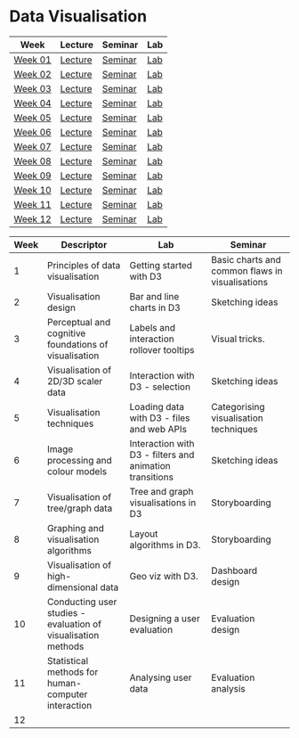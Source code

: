 # Data Visualisation

| Week | Lecture | Seminar | Lab |
|------|---------|---------|-----|
| [Week 01](week-01) | [Lecture](week-01/lecture) | [Seminar](week-01/seminar) | [Lab](week-01/lab) |
| [Week 02](week-02) | [Lecture](week-02/lecture) | [Seminar](week-02/seminar) | [Lab](week-02/lab) |
| [Week 03](week-03) | [Lecture](week-03/lecture) | [Seminar](week-03/seminar) | [Lab](week-03/lab) |
| [Week 04](week-04) | [Lecture](week-04/lecture) | [Seminar](week-04/seminar) | [Lab](week-04/lab) |
| [Week 05](week-05) | [Lecture](week-05/lecture) | [Seminar](week-05/seminar) | [Lab](week-05/lab) |
| [Week 06](week-06) | [Lecture](week-06/lecture) | [Seminar](week-06/seminar) | [Lab](week-06/lab) |
| [Week 07](week-07) | [Lecture](week-07/lecture) | [Seminar](week-07/seminar) | [Lab](week-07/lab) |
| [Week 08](week-08) | [Lecture](week-08/lecture) | [Seminar](week-08/seminar) | [Lab](week-08/lab) |
| [Week 09](week-09) | [Lecture](week-09/lecture) | [Seminar](week-09/seminar) | [Lab](week-09/lab) |
| [Week 10](week-10) | [Lecture](week-10/lecture) | [Seminar](week-10/seminar) | [Lab](week-10/lab) |
| [Week 11](week-11) | [Lecture](week-11/lecture) | [Seminar](week-11/seminar) | [Lab](week-11/lab) |
| [Week 12](week-12) | [Lecture](week-12/lecture) | [Seminar](week-12/seminar) | [Lab](week-12/lab) |



| Week | Descriptor                                                   | Lab                                                     | Seminar                                         |
| ---- | ------------------------------------------------------------ | ------------------------------------------------------- | ----------------------------------------------- |
| 1    | Principles of data visualisation                             | Getting started with D3                                 | Basic charts and common flaws in visualisations |
| 2    | Visualisation design                                         | Bar and line charts in D3                               | Sketching ideas                                 |
| 3    | Perceptual and cognitive foundations of visualisation        | Labels and interaction rollover tooltips                | Visual tricks.                                  |
| 4    | Visualisation of 2D/3D scaler data                           | Interaction with D3 - selection                         | Sketching ideas                                 |
| 5    | Visualisation techniques                                     | Loading data with D3 - files and web APIs               | Categorising visualisation techniques           |
| 6    | Image processing and colour models                           | Interaction with D3 - filters and animation transitions | Sketching ideas                                 |
| 7    | Visualisation of tree/graph data                             | Tree and graph visualisations in D3                     | Storyboarding                                   |
| 8    | Graphing and visualisation algorithms                        | Layout algorithms in D3.                                | Storyboarding                                   |
| 9    | Visualisation of high-dimensional data                       | Geo viz with D3.                                        | Dashboard design                                |
| 10   | Conducting user studies - evaluation of visualisation methods | Designing a user evaluation                             | Evaluation design                               |
| 11   | Statistical methods for human-computer interaction           | Analysing user data                                     | Evaluation analysis                             |
| 12   |                                                              |                                                         |                                                 |

